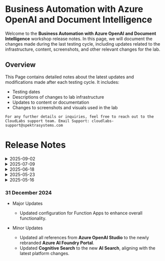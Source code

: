 # Business Automation with Azure OpenAI and Document Intelligence

Welcome to the **Business Automation with Azure OpenAI and Document Intelligence** workshop release notes. In this page, we will document the changes made during the last testing cycle, including updates related to the infrastructure, content, screenshots, and other relevant changes for the lab.

## Overview

This Page contains detailed notes about the latest updates and modifications made after each testing cycle. It includes:

- Testing dates
- Descriptions of changes to lab infrastructure
- Updates to content or documentation
- Changes to screenshots and visuals used in the lab

`For any further details or inquiries, feel free to reach out to the CloudLabs support team. Email Support: cloudlabs-support@spektrasystems.com`

# Release Notes

<details>
  <summary>2025-09-02</summary>

## Release Date: 2025-09-02

## Summary of Changes
- Minor updates with clearer UI screenshots, refined instructions, and added validations for accuracy.

## Infrastructure Changes

NA

## Content Changes

- **Minor Changes**: Updated instructions and screenshots in the lab to align with the recent CloudLabs UI updates.
  
## Screenshot Updates

- **Change**: The screenshots are updated, which has old name branding, lab content and Cloudlabs UI.

## Testing Notes

- **Testing Date**: 2025-08-29
- **Resolved Issues**: NA

## Testng Scope

- Completed end-to-end testing, validated lab implementation, and confirmed successful checks across RBAC, policy, negative testing, cost estimate updates, and calendar.
  
</details>

<details>
  <summary>2025-07-09</summary>

## Infrastructure Changes

NA

## Content Changes

- **Major Changes**: 
    - Relevant content sections have been reviewed and updated for accuracy and clarity.

- **Minor Changes**: Updated instructions and UI elements to reflect recent changes in the Azure portal.
  
## Screenshot Updates

- **Change**: The screenshots are updated, which are unclear.

## Testing Notes

- **Testing Date**: 2025-07-09
- **Resolved Issues**: NA
</details>

<details>
  <summary>2025-06-18</summary>

## Infrastructure Changes

NA

## Content Changes

- **Major Changes**: 
    - * The architecture diagram image was updated to better align with the overall content.

- **Minor Changes**: Minor UI Changes and instructions updated.
  
## Screenshot Updates

- **Change**: The screenshots have been updated to reflect the latest interface.

## Testing Notes

- **Testing Date**: 2025-06-18
---
</details>

<details>
  <summary>2025-05-23</summary>

## Infrastructure Changes

NA

## Content Changes

- **Major Changes**:
  - Updated navigation and instruction flow to reflect recent Azure UI changes.
  - Adjusted references and steps to align with the latest interface layout for a smoother user experience.

- **Minor Changes**: Minor updates made to the UI references and corresponding instructions.
  
## Screenshot Updates

NA

## Testing Notes

- **Testing Date**: 2025-05-22
---
</details>


<details>
  <summary>2025-05-16</summary>

## Infrastructure Changes

NA

## Content Changes

- **Change**: Minor UI Changes and instructions updated.

## Screenshot Updates

- **Change**: Screenshots are upto date.

## Testing Notes

- **Testing Date**: 2025-05-15

---
</details>

### 31 December 2024

- Major Updates 

  - Updated configuration for Function Apps to enhance overall functionality.

- Minor Updates 

  - Updated all references from **Azure OpenAI Studio** to the newly rebranded **Azure AI Foundry Portal**.
  - Updated **Cognitive Search** to the new **AI Search**, aligning with the latest platform changes.


  



